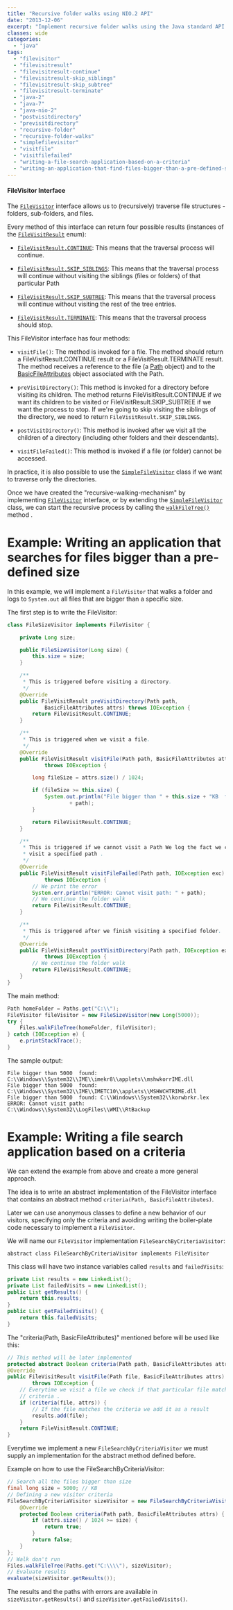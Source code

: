 ```yaml
---
title: "Recursive folder walks using NIO.2 API"
date: "2013-12-06"
excerpt: "Implement recursive folder walks using the Java standard API."
classes: wide
categories: 
  - "java"
tags: 
  - "filevisitor"
  - "filevisitresult"
  - "filevisitresult-continue"
  - "filevisitresult-skip_siblings"
  - "filevisitresult-skip_subtree"
  - "filevisitresult-terminate"
  - "java-2"
  - "java-7"
  - "java-nio-2"
  - "postvisitdirectory"
  - "previsitdirectory"
  - "recursive-folder"
  - "recursive-folder-walks"
  - "simplefilevisitor"
  - "visitfile"
  - "visitfilefailed"
  - "writing-a-file-search-application-based-on-a-criteria"
  - "writing-an-application-that-find-files-bigger-than-a-pre-defined-size"
---
```


#### FileVisitor Interface
The [`FileVisitor`](http://docs.oracle.com/javase/7/docs/api/java/nio/file/FileVisitor.html) interface allows us to (recursively) traverse file structures - folders, sub-folders, and files.

Every method of this interface can return four possible results (instances of the [`FileVisitResult`](http://docs.oracle.com/javase/7/docs/api/java/nio/file/FileVisitResult.html) enum):

- [`FileVisitResult.CONTINUE`](http://docs.oracle.com/javase/7/docs/api/java/nio/file/FileVisitResult.html#CONTINUE): This means that the traversal process will continue.

- [`FileVisitResult.SKIP_SIBLINGS`](http://docs.oracle.com/javase/7/docs/api/java/nio/file/FileVisitResult.html#SKIP_SIBLINGS): This means that the traversal process will continue without visiting the siblings (files or folders) of that particular Path

- [`FileVisitResult.SKIP_SUBTREE`](http://docs.oracle.com/javase/7/docs/api/java/nio/file/FileVisitResult.html#SKIP_SUBTREE): This means that the traversal process will continue without visiting the rest of the tree entries.

- [`FileVisitResult.TERMINATE`](http://docs.oracle.com/javase/7/docs/api/java/nio/file/FileVisitResult.html#TERMINATE): This means that the traversal process should stop.

This FileVisitor interface has four methods:

- `visitFile()`: The method is invoked for a file. The method should return a FileVisitResult.CONTINUE result or a FileVisitResult.TERMINATE result. The method receives a reference to the file (a [Path](http://docs.oracle.com/javase/7/docs/api/java/nio/file/Path.html) object) and to the [BasicFileAttributes](http://docs.oracle.com/javase/7/docs/api/java/nio/file/attribute/BasicFileAttributeView.html) object associated with the Path.

- `preVisitDirectory()`: This method is invoked for a directory before visiting its children. The method returns FileVisitResult.CONTINUE if we want its children to be visited or FileVisitResult.SKIP\_SUBTREE if we want the process to stop. If we're going to skip visiting the siblings of the directory, we need to return `FileVisitResult.SKIP_SIBLINGS`.

- `postVisitDirectory()`: This method is invoked after we visit all the children of a directory (including other folders and their descendants).

- `visitFileFailed()`:  This method is invoked if a file (or folder) cannot be accessed.

In practice, it is also possible to use the [`SimpleFileVisitor`](http://docs.oracle.com/javase/7/docs/api/java/nio/file/SimpleFileVisitor.html) class if we want to traverse only the directories.

Once we have created the "recursive-walking-mechanism" by implementing [`FileVisitor`](http://docs.oracle.com/javase/7/docs/api/java/nio/file/FileVisitor.html) interface, or by extending the [`SimpleFileVisitor`](http://docs.oracle.com/javase/7/docs/api/java/nio/file/SimpleFileVisitor.html) class, we can start the recursive process by calling the [`walkFileTree()`](http://docs.oracle.com/javase/7/docs/api/java/nio/file/Files.html#walkFileTree(java.nio.file.Path,%20java.nio.file.FileVisitor)) method .

# Example: Writing an application that searches for files bigger than a pre-defined size

In this example, we will implement a `FileVisitor` that walks a folder and logs to `System.out` all files that are bigger than a specific size.

The first step is to write the FileVisitor:

```java
class FileSizeVisitor implements FileVisitor {

	private Long size;

	public FileSizeVisitor(Long size) {
		this.size = size;
	}

	/**
	 * This is triggered before visiting a directory.
	 */
	@Override
	public FileVisitResult preVisitDirectory(Path path,
			BasicFileAttributes attrs) throws IOException {
		return FileVisitResult.CONTINUE;
	}

	/**
	 * This is triggered when we visit a file.
	 */
	@Override
	public FileVisitResult visitFile(Path path, BasicFileAttributes attrs)
			throws IOException {

		long fileSize = attrs.size() / 1024;

		if (fileSize >= this.size) {
			System.out.println("File bigger than " + this.size + "KB  found: "
					+ path);
		}

		return FileVisitResult.CONTINUE;
	}

	/**
	 * This is triggered if we cannot visit a Path We log the fact we cannot
	 * visit a specified path .
	 */
	@Override
	public FileVisitResult visitFileFailed(Path path, IOException exc)
			throws IOException {
		// We print the error
		System.err.println("ERROR: Cannot visit path: " + path);
		// We continue the folder walk
		return FileVisitResult.CONTINUE;
	}

	/**
	 * This is triggered after we finish visiting a specified folder.
	 */
	@Override
	public FileVisitResult postVisitDirectory(Path path, IOException exc)
			throws IOException {
		// We continue the folder walk
		return FileVisitResult.CONTINUE;
	}
} 
```

The main method:

```java
Path homeFolder = Paths.get("C:\\");
FileVisitor fileVisitor = new FileSizeVisitor(new Long(5000));
try {
	Files.walkFileTree(homeFolder, fileVisitor);
} catch (IOException e) {
	e.printStackTrace();
}
```

The sample output:

```
File bigger than 5000  found: C:\\Windows\\System32\\IME\\imekr8\\applets\\mshwkorrIME.dll
File bigger than 5000  found: C:\\Windows\\System32\\IME\\IMETC10\\applets\\MSHWCHTRIME.dll
File bigger than 5000  found: C:\\Windows\\System32\\korwbrkr.lex
ERROR: Cannot visit path: C:\\Windows\\System32\\LogFiles\\WMI\\RtBackup
```

# Example: Writing a file search application based on a criteria

We can extend the example from above and create a more general approach.

The idea is to write an abstract implementation of the FileVisitor interface that contains an abstract method `criteria(Path, BasicFileAttributes)`.

Later we can use anonymous classes to define a new behavior of our visitors, specifying only the criteria and avoiding writing the boiler-plate code necessary to implement a `FileVisitor`.

We will name our `FileVisitor` implementation `FileSearchByCriteriaVisitor`:

`abstract class FileSearchByCriteriaVisitor implements FileVisitor`

This class will have two instance variables called `results` and `failedVisits`:

```java
private List results = new LinkedList();
private List failedVisits = new LinkedList();
public List getResults() {
	return this.results;
}
public List getFailedVisits() {
	return this.failedVisits;
}
``` 

The "criteria(Path, BasicFileAttributes)" mentioned before will be used like this:

```java
// This method will be later implemented
protected abstract Boolean criteria(Path path, BasicFileAttributes attrs);
@Override
public FileVisitResult visitFile(Path file, BasicFileAttributes attrs)
		throws IOException {
	// Everytime we visit a file we check if that particular file matches a
	// criteria .
	if (criteria(file, attrs)) {
		// If the file matches the criteria we add it as a result
		results.add(file);
	}
	return FileVisitResult.CONTINUE;
}
```

Everytime we implement a new `FileSearchByCriteriaVisitor` we must supply an implementation for the abstract method defined before.

Example on how to use the FileSearchByCriteriaVisitor:

```java
// Search all the files bigger than size
final long size = 5000; // KB
// Defining a new visitor criteria
FileSearchByCriteriaVisitor sizeVisitor = new FileSearchByCriteriaVisitor() {
	@Override
	protected Boolean criteria(Path path, BasicFileAttributes attrs) {
		if (attrs.size() / 1024 >= size) {
			return true;
		}
		return false;
	}
};
// Walk don't run
Files.walkFileTree(Paths.get("C:\\\\"), sizeVisitor);
// Evaluate results
evaluate(sizeVisitor.getResults());
```

The results and the paths with errors are available in `sizeVisitor.getResults()` and `sizeVisitor.getFailedVisits()`.